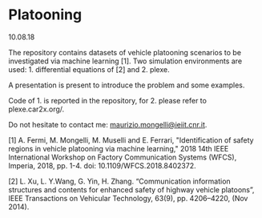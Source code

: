 # Platooning

10.08.18

The repository contains datasets of vehicle platooning scenarios to be investigated via machine learning [1]. Two simulation environments are used: 1. differential equations of [2] and 2. plexe.

A presentation is present to introduce the problem and some examples. 

Code of 1. is reported in the repository, for 2. please refer to plexe.car2x.org/.

Do not hesitate to contact me: maurizio.mongelli@ieiit.cnr.it.

[1] A. Fermi, M. Mongelli, M. Muselli and E. Ferrari, "Identification of safety regions in vehicle platooning via machine learning," 2018 14th IEEE International Workshop on Factory Communication Systems (WFCS), Imperia, 2018, pp. 1-4.
doi: 10.1109/WFCS.2018.8402372.

[2] L. Xu, L. Y.Wang, G. Yin, H. Zhang. “Communication information structures and contents for enhanced safety of highway vehicle platoons”, IEEE Transactions on Vehicular Technology, 63(9), pp. 4206–4220, (Nov 2014).
